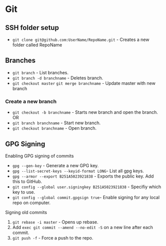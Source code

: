 # Git

## SSH folder setup
* ```git clone git@github.com:UserName/RepoName.git```  - Creates a new folder called RepoName

## Branches

* ```git branch```  - List branches.
* ```git branch -d branchname```  - Deletes branch.
* ```git checkout master``` ```git merge branchname``` - Update master with new branch

### Create a new branch
* ```git checkout -b branchname```  - Starts new branch and open the branch.
OR
* ```git branch branchname``` - Start new branch.
* ```git checkout branchname``` - Open branch.

## GPG Signing
Enabling GPG signing of commits

* `gpg --gen-key` - Generate a new GPG key.
* `gpg --list-secret-keys --keyid-format LONG`- List all gpg keys.
* `gpg --armor --export B251A5023921838` - Exports the public key. Add this to GitHub.
* `git config --global user.signingkey B251A5023921838` - Specifiy which key to use.
* `git config --global commit.gpgsign true`- Enable signing for any local repo on computer.

Signing old commits
1. `git rebase -i master` - Opens up rebase.
2. Add `exec git commit --amend --no-edit -S` on a new line after each commit.
3. `git push -f` - Force a push to the repo.
